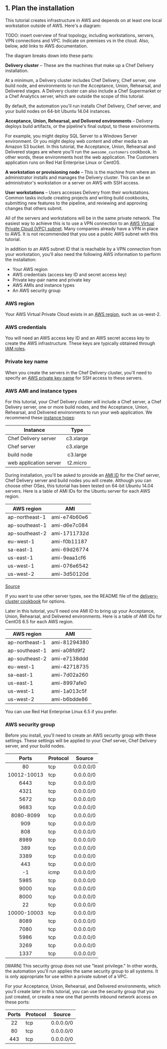 ## 1. Plan the installation

This tutorial creates infrastructure in AWS and depends on at least one local workstation outside of AWS. Here's a diagram:

TODO: insert overview of final topology, including workstations, servers, VPN connections and VPC. Indicate on premises vs in the cloud. Also, below, add links to AWS documentation.

The diagram breaks down into these parts:

**Delivery cluster** &ndash; These are the machines that make up a Chef Delivery installation.

At a minimum, a Delivery cluster includes Chef Delivery, Chef server, one build node, and environments to run the Acceptance, Union, Rehearsal, and Delivered stages. A Delivery cluster can also include a Chef Supermarket or a Chef Analytics server, which are outside the scope of this tutorial.

By default, the automation you'll run installs Chef Delivery, Chef server, and your build nodes on 64-bit Ubuntu 14.04 instances.

**Acceptance, Union, Rehearsal, and Delivered environments** &ndash; Delivery deploys build artifacts, or the pipeline's final output, to these environments.

For example, you might deploy SQL Server to a Windows Server environment. Or you might deploy web content and other media to an Amazon S3 bucket. In this tutorial, the Acceptance, Union, Rehearsal and Delivered stages are where you'll run the `awesome_customers` cookbook. In other words, these environments host the web application. The Customers application runs on Red Hat Enterprise Linux or CentOS.

**A workstation or provisioning node** &ndash; This is the machine from where an administrator installs and manages the Delivery cluster. This can be an administrator's workstation or a server on AWS with SSH access.

**User workstations** &ndash; Users accesses Delivery from their workstations. Common tasks include creating projects and writing build cookbooks, submitting new features to the pipeline, and reviewing and approving changes that others submit.

All of the servers and workstations will be in the same private network. The easiest way to achieve this is to use a VPN connection to an [AWS Virtual Private Cloud (VPC) subnet](http://docs.aws.amazon.com/AWSEC2/latest/UserGuide/get-set-up-for-amazon-ec2.html#create-a-vpc). Many companies already have a VPN in place to AWS. It is not recommended that you use a public AWS subnet with this tutorial.

In addition to an AWS subnet ID that is reachable by a VPN connection from your workstation, you'll also need the following AWS information to perform the installation:

* Your AWS region
* AWS credentials (access key ID and secret access key)
* Private key-pair name and private key
* AWS AMIs and instance types
* An AWS security group

### AWS region

Your AWS Virtual Private Cloud exists in an [AWS region](http://docs.aws.amazon.com/AWSEC2/latest/UserGuide/using-regions-availability-zones.html), such as us-west-2.

### AWS credentials

You will need an AWS access key ID and an AWS secret access key to create the AWS infrastructure. These keys are typically obtained through [IAM roles](http://docs.aws.amazon.com/AWSEC2/latest/UserGuide/UsingIAM.html).

### Private key name

When you create the servers in the Chef Delivery cluster, you'll need to specify an [AWS private key name](http://docs.aws.amazon.com/AWSEC2/latest/UserGuide/ec2-key-pairs.html) for SSH access to these servers.

### AWS AMI and instance types

For this tutorial, your Chef Delivery cluster will include a Chef server, a Chef Delivery server, one or more build nodes, and the Acceptance, Union, Rehearsal, and Delivered environments to run your web application. We recommend these [instance types](http://docs.aws.amazon.com/AWSEC2/latest/UserGuide/instance-types.html):

| Instance               | Type      |
|------------------------|:---------:|
| Chef Delivery server   | c3.xlarge |
| Chef server            | c3.xlarge |
| build node             | c3.large  |
| web application server | t2.micro  |

During installation, you'll be asked to provide an [AMI ID](http://docs.aws.amazon.com/AWSEC2/latest/UserGuide/ec2-instances-and-amis.html
) for the Chef server, Chef Delivery server and build nodes you will create. Although you can choose other OSes, this tutorial has been tested on 64-bit Ubuntu 14.04 servers. Here is a table of AMI IDs for the Ubuntu server for each AWS region.

| AWS region            | AMI          |
|-----------------------|--------------|
| ap-northeast-1        | ami-e74b60e6 |
| ap-southeast-1        | ami-d6e7c084 |
| ap-southeast-2        | ami-1711732d |
| eu-west-1             | ami-f0b11187 |
| sa-east-1             | ami-69d26774 |
| us-east-1             | ami-9eaa1cf6 |
| us-west-1             | ami-076e6542 |
| us-west-2             | ami-3d50120d |

[Source](http://cloud-images.ubuntu.com/releases/14.04/release-20140927/published-ec2-release.txt.orig)

If you want to use other server types, see the README file of the [delivery-cluster cookbook](https://github.com/chef-cookbooks/delivery-cluster) for options.

Later in this tutorial, you'll need one AMI ID to bring up your Acceptance, Union, Rehearsal, and Delivered environments. Here is a table of AMI IDs for CentOS 6.5 for each AWS region.

| AWS region            | AMI          |
|-----------------------|--------------|
| ap-northeast-1        | ami-81294380 |
| ap-southeast-1        | ami-a08fd9f2 |
| ap-southeast-2        | ami-e7138ddd |
| eu-west-1             | ami-42718735 |
| sa-east-1             | ami-7d02a260 |
| us-east-1             | ami-8997afe0 |
| us-west-1             | ami-1a013c5f |
| us-west-2             | ami-b6bdde86 |

You can use Red Hat Enterprise Linux 6.5 if you prefer.

### AWS security group

Before you install, you'll need to create an AWS security group with these settings. These settings will be applied to your Chef server, Chef Delivery server, and your build nodes.

| Ports       | Protocol | Source    |
|:-----------:|----------|-----------|
| 80          | tcp      | 0.0.0.0/0 |
| 10012-10013 |	tcp      | 0.0.0.0/0 |
| 6443        | tcp      | 0.0.0.0/0 |
| 4321        | tcp      | 0.0.0.0/0 |
| 5672        | tcp      | 0.0.0.0/0 |
| 9683        | tcp      | 0.0.0.0/0 |
| 8080-8099   | tcp      | 0.0.0.0/0 |
| 909         | tcp      | 0.0.0.0/0 |
| 808         | tcp      | 0.0.0.0/0 |
| 8989        | tcp      | 0.0.0.0/0 |
| 389         |	tcp      | 0.0.0.0/0 |
| 3389        | tcp      | 0.0.0.0/0 |
| 443         |	tcp      | 0.0.0.0/0 |
| -1          |	icmp     | 0.0.0.0/0 |
| 5985        | tcp      | 0.0.0.0/0 |
| 9000        | tcp      | 0.0.0.0/0 |
| 8000        | tcp      | 0.0.0.0/0 |
| 22          |	tcp      | 0.0.0.0/0 |
| 10000-10003 | tcp      | 0.0.0.0/0 |
| 8089        | tcp      | 0.0.0.0/0 |
| 7080        | tcp      | 0.0.0.0/0 |
| 5986        | tcp      | 0.0.0.0/0 |
| 3269        | tcp      | 0.0.0.0/0 |
| 1337        | tcp      | 0.0.0.0/0 |

[WARN] This security group does not use "least privilege." In other words, the automation you'll run applies the same security group to all systems. It is only appropriate for use within a private subnet of a VPC.

For your Acceptance, Union, Rehearsal, and Delivered environments, which you'll create later in this tutorial, you can use the security group that you just created, or create a new one that permits inbound network access on these ports:

| Ports       | Protocol | Source    |
|:-----------:|----------|-----------|
| 22          |	tcp      | 0.0.0.0/0 |
| 80          | tcp      | 0.0.0.0/0 |
| 443         |	tcp      | 0.0.0.0/0 |
